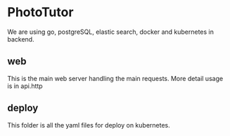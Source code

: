 # PhotoTutor

We are using go, postgreSQL, elastic search, docker and kubernetes in backend.

## web

This is the main web server handling the main requests. More detail usage is in api.http

## deploy

This folder is all the yaml files for deploy on kubernetes.
